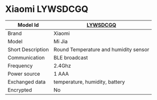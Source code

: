 # Xiaomi LYWSDCGQ

|Model Id|[LYWSDCGQ](https://github.com/theengs/decoder/blob/development/src/devices/LYWSDCGQ_json.h)|
|-|-|
|Brand|Xiaomi|
|Model|Mi Jia|
|Short Description|Round Temperature and humidity sensor|
|Communication|BLE broadcast|
|Frequency|2.4Ghz|
|Power source|1 AAA|
|Exchanged data|temperature, humidity, battery|
|Encrypted|No|
